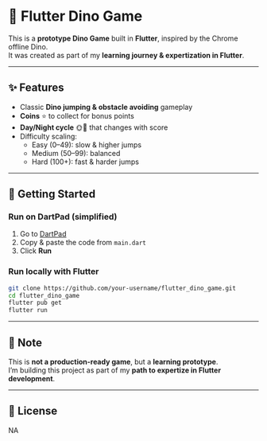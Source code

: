 # 🦖 Flutter Dino Game

This is a **prototype Dino Game** built in **Flutter**, inspired by the Chrome offline Dino.  
It was created as part of my **learning journey & expertization in Flutter**.  

---

## ✨ Features
- Classic **Dino jumping & obstacle avoiding** gameplay
- **Coins** ⭐ to collect for bonus points
- **Day/Night cycle** 🌞🌙 that changes with score
- Difficulty scaling:
  - Easy (0–49): slow & higher jumps
  - Medium (50–99): balanced
  - Hard (100+): fast & harder jumps

---

## 🚀 Getting Started

### Run on DartPad (simplified)
1. Go to [DartPad](https://dartpad.dev/flutter)
2. Copy & paste the code from `main.dart`
3. Click **Run**

### Run locally with Flutter
```bash
git clone https://github.com/your-username/flutter_dino_game.git
cd flutter_dino_game
flutter pub get
flutter run
```

---

## 📌 Note
This is **not a production-ready game**, but a **learning prototype**.  
I’m building this project as part of my **path to expertize in Flutter development**.

---

## 📜 License
NA
